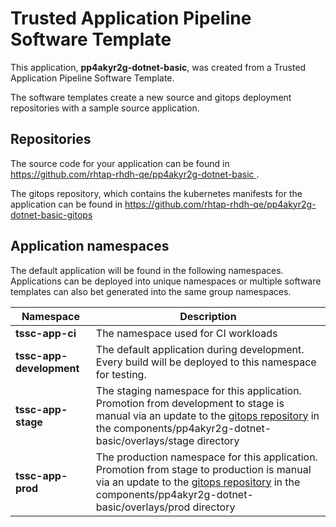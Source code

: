 # Trusted Application Pipeline Software Template

This application, **pp4akyr2g-dotnet-basic**, was created from a Trusted Application Pipeline Software Template.

The software templates create a new source and gitops deployment repositories with a sample source application. 

## Repositories

The source code for your application can be found in [https://github.com/rhtap-rhdh-qe/pp4akyr2g-dotnet-basic ](https://github.com/rhtap-rhdh-qe/pp4akyr2g-dotnet-basic ).
 
The gitops repository, which contains the kubernetes manifests for the application can be found in 
[https://github.com/rhtap-rhdh-qe/pp4akyr2g-dotnet-basic-gitops ](https://github.com/rhtap-rhdh-qe/pp4akyr2g-dotnet-basic-gitops ) 

## Application namespaces 

The default application will be found in the following namespaces. Applications can be deployed into unique namespaces or multiple software templates can also bet generated into the same group namespaces.  

|  Namespace   |  Description   |  
| -------- | -------- |
| **tssc-app-ci** | The namespace used for CI workloads |
| **tssc-app-development** | The default application during development. Every build will be deployed to this namespace for testing. |
| **tssc-app-stage** | The staging namespace for this application. Promotion from development to stage is manual via an update to the [gitops repository](https://github.com/rhtap-rhdh-qe/pp4akyr2g-dotnet-basic-gitops ) in the components/pp4akyr2g-dotnet-basic/overlays/stage directory |
| **tssc-app-prod** | The production namespace for this application. Promotion from stage to production is manual via an update to the [gitops repository](https://github.com/rhtap-rhdh-qe/pp4akyr2g-dotnet-basic-gitops ) in the components/pp4akyr2g-dotnet-basic/overlays/prod directory |